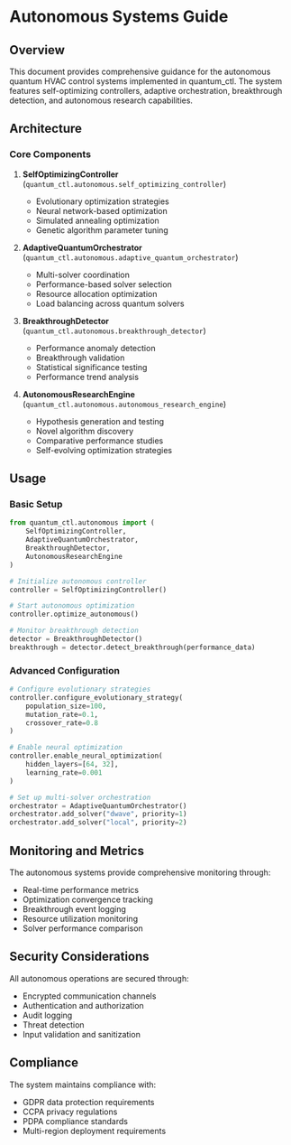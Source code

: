 # Autonomous Systems Guide

## Overview

This document provides comprehensive guidance for the autonomous quantum HVAC control systems implemented in quantum_ctl. The system features self-optimizing controllers, adaptive orchestration, breakthrough detection, and autonomous research capabilities.

## Architecture

### Core Components

1. **SelfOptimizingController** (`quantum_ctl.autonomous.self_optimizing_controller`)
   - Evolutionary optimization strategies
   - Neural network-based optimization
   - Simulated annealing optimization
   - Genetic algorithm parameter tuning

2. **AdaptiveQuantumOrchestrator** (`quantum_ctl.autonomous.adaptive_quantum_orchestrator`)
   - Multi-solver coordination
   - Performance-based solver selection
   - Resource allocation optimization
   - Load balancing across quantum solvers

3. **BreakthroughDetector** (`quantum_ctl.autonomous.breakthrough_detector`)
   - Performance anomaly detection
   - Breakthrough validation
   - Statistical significance testing
   - Performance trend analysis

4. **AutonomousResearchEngine** (`quantum_ctl.autonomous.autonomous_research_engine`)
   - Hypothesis generation and testing
   - Novel algorithm discovery
   - Comparative performance studies
   - Self-evolving optimization strategies

## Usage

### Basic Setup

```python
from quantum_ctl.autonomous import (
    SelfOptimizingController,
    AdaptiveQuantumOrchestrator,
    BreakthroughDetector,
    AutonomousResearchEngine
)

# Initialize autonomous controller
controller = SelfOptimizingController()

# Start autonomous optimization
controller.optimize_autonomous()

# Monitor breakthrough detection
detector = BreakthroughDetector()
breakthrough = detector.detect_breakthrough(performance_data)
```

### Advanced Configuration

```python
# Configure evolutionary strategies
controller.configure_evolutionary_strategy(
    population_size=100,
    mutation_rate=0.1,
    crossover_rate=0.8
)

# Enable neural optimization
controller.enable_neural_optimization(
    hidden_layers=[64, 32],
    learning_rate=0.001
)

# Set up multi-solver orchestration
orchestrator = AdaptiveQuantumOrchestrator()
orchestrator.add_solver("dwave", priority=1)
orchestrator.add_solver("local", priority=2)
```

## Monitoring and Metrics

The autonomous systems provide comprehensive monitoring through:

- Real-time performance metrics
- Optimization convergence tracking
- Breakthrough event logging
- Resource utilization monitoring
- Solver performance comparison

## Security Considerations

All autonomous operations are secured through:

- Encrypted communication channels
- Authentication and authorization
- Audit logging
- Threat detection
- Input validation and sanitization

## Compliance

The system maintains compliance with:

- GDPR data protection requirements
- CCPA privacy regulations
- PDPA compliance standards
- Multi-region deployment requirements